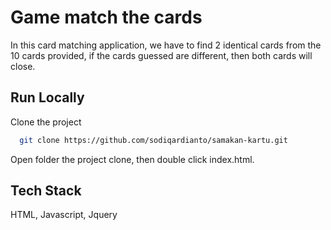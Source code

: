 
# Game match the cards

In this card matching application, we have to find 2 identical cards from the 10 cards provided, if the cards guessed are different, then both cards will close.


## Run Locally

Clone the project

```bash
  git clone https://github.com/sodiqardianto/samakan-kartu.git
```

Open folder the project clone, then double click index.html.


## Tech Stack

HTML, Javascript, Jquery

